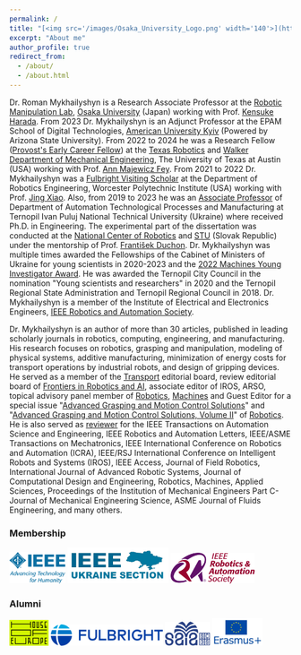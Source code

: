 ```yaml
---
permalink: /
title: "[<img src='/images/Osaka_University_Logo.png' width='140'>](https://www.osaka-u.ac.jp/en) [<img src='/images/UT.png' width='140'>](https://www.utexas.edu/) [<img src='/images/tntu.png' width='55'>](https://tntu.edu.ua/?p=uk/main) [<img src='/images/wpi.png' width='140'>](https://www.wpi.edu/) [<img src='/images/auk.png' width='140'>](https://auk.edu.ua//en/)" 
excerpt: "About me"
author_profile: true
redirect_from: 
  - /about/
  - /about.html
---
```

Dr. Roman Mykhailyshyn is a Research Associate Professor at the [Robotic Manipulation Lab](https://www.roboticmanipulation.org/english/about-us/), [Osaka University](https://www.osaka-u.ac.jp/en) (Japan) working with Prof. [Kensuke Harada](https://www.roboticmanipulation.org/members2/kensuke-harada/). From 2023 Dr. Mykhailyshyn is an Adjunct Professor at the EPAM School of Digital Technologies, [American University Kyiv](https://auk.edu.ua/en/) (Powered by Arizona State University). From 2022 to 2024 he was a Research Fellow ([Provost's Early Career Fellow](https://provost.utexas.edu/2023/10/04/2023-24-provosts-early-career-fellows-announced/)) at the [Texas Robotics](https://robotics.utexas.edu/) and [Walker Department of Mechanical Engineering](https://www.me.utexas.edu/), The University of Texas at Austin (USA) working with Prof. [Ann Majewicz Fey](https://www.me.utexas.edu/people/faculty-directory/amfey).  From 2021 to 2022 Dr. Mykhailyshyn was a [Fulbright Visiting Scholar](https://fulbright.org.ua/wp-content/uploads/2021/09/32_scholars_2021-22.pdf) at the Department of Robotics Engineering, Worcester Polytechnic Institute (USA) working with Prof. [Jing Xiao](https://users.wpi.edu/~jxiao2/). Also, from 2019 to 2023 he was an [Associate Professor](https://kaf-av.tntu.edu.ua/index.php/mn-main/mn-workers?id=757) of Department of Automation Technological Processes and Manufacturing at Ternopil Ivan Puluj National Technical University (Ukraine) where received Ph.D. in Engineering. The experimental part of the dissertation was conducted at the [National Center of Robotics](https://nacero.sk/language/en/) and [STU](https://www.stuba.sk/english.html?page_id=132) (Slovak Republic) under the mentorship of Prof. [František Duchon](https://is.stuba.sk/lide/clovek.pl?id=10329&lang=en). Dr. Mykhailyshyn was multiple times awarded the Fellowships of the Cabinet of Ministers of Ukraine for young scientists in 2020-2023 and the [2022 Machines Young Investigator Award](https://www.mdpi.com/journal/machines/awards/1779). He was awarded the Ternopil City Council in the nomination "Young scientists and researchers" in 2020 and the Ternopil Regional State Administration and Ternopil Regional Council in 2018. Dr. Mykhailyshyn is a member of the Institute of Electrical and Electronics Engineers, [IEEE Robotics and Automation Society](https://www.ieee-ras.org/).


Dr. Mykhailyshyn is an author of more than 30 articles, published in leading scholarly journals in robotics, computing, engineering, and manufacturing. His research focuses on robotics, grasping and manipulation, modeling of physical systems, additive manufacturing, minimization of energy costs for transport operations by industrial robots, and design of gripping devices. He served as a member of the [Transport](https://journals.vilniustech.lt/index.php/transport/editorialboard) editorial board, review editorial board of [Frontiers in Robotics and AI](https://loop.frontiersin.org/people/2041565/overview), associate editor of IROS, ARSО, topical advisory panel member of [Robotics](https://www.mdpi.com/journal/robotics/topical_advisory_panel), [Machines](https://www.mdpi.com/journal/machines/topical_advisory_panel) and Guest Editor for a special issue "[Advanced Grasping and Motion Control Solutions](https://www.mdpi.com/journal/robotics/special_issues/1G490RSDI8)" and "[Advanced Grasping and Motion Control Solutions, Volume II](https://www.mdpi.com/journal/robotics/special_issues/Grasping_Control_V2)" of [Robotics](https://www.mdpi.com/journal/robotics). He is also served as [reviewer](https://www.webofscience.com/wos/author/record/H-4985-2017?state=%7B%7D) for the IEEE Transactions on Automation Science and Engineering, IEEE Robotics and Automation Letters,  IEEE/ASME Transactions on Mechatronics, IEEE International Conference on Robotics and Automation (ICRA), IEEE/RSJ International Conference on Intelligent Robots and Systems (IROS), IEEE Access, Journal of Field Robotics, International Journal of Advanced Robotic Systems, Journal of Computational Design and Engineering, Robotics, Machines, Applied Sciences, Proceedings of the Institution of Mechanical Engineers Part C-Journal of Mechanical Engineering Science, ASME Journal of Fluids Engineering, and many others. 

### Membership
[<img src='/images/IEEE_logo.png' width='100'>](https://www.ieee.org/)   [<img src='/images/IEEE-Ukraine.png' width='180'>](https://ieee.org.ua/)   [<img src='/images/IEEE_RAS.png' width='150'>](https://www.ieee-ras.org/) 
### Alumni
[<img src='/images/HoE.png' width='70'>](https://houseofeurope.org.ua/en/alumni-community)   [<img src='/images/fulbright-logo.png' width='200'>](https://fulbrightscholars.org/) [<img src='/images/logo_SAIA.png' width='80'>](https://www.saia.sk/en/) [<img src='/images/Erasmus-Logo.jpg' width='90'>](https://erasmus-plus.ec.europa.eu/)